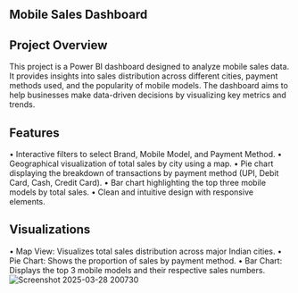 ## Mobile Sales Dashboard
## Project Overview
This project is a Power BI dashboard designed to analyze mobile sales data. It provides insights into sales distribution across different cities, payment methods used, and the popularity of mobile models. The dashboard aims to help businesses make data-driven decisions by visualizing key metrics and trends.
## Features
•	Interactive filters to select Brand, Mobile Model, and Payment Method.
•	Geographical visualization of total sales by city using a map.
•	Pie chart displaying the breakdown of transactions by payment method (UPI, Debit Card, Cash, Credit Card).
•	Bar chart highlighting the top three mobile models by total sales.
•	Clean and intuitive design with responsive elements.
## Visualizations
•	Map View: Visualizes total sales distribution across major Indian cities.
•	Pie Chart: Shows the proportion of sales by payment method.
•	Bar Chart: Displays the top 3 mobile models and their respective sales numbers.
![Screenshot 2025-03-28 200730](https://github.com/user-attachments/assets/2bf65476-608c-4e55-b782-fda0ea51afc7)


